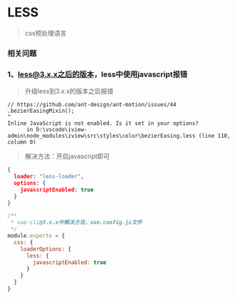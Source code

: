 # LESS

> css预处理语言  

### 相关问题

### 1、less@3.x.x之后的版本，less中使用javascript报错

> 升级less到3.x.x的版本之后报错  

```
// https://github.com/ant-design/ant-motion/issues/44
.bezierEasingMixin();
^
Inline JavaScript is not enabled. Is it set in your options?
      in D:\vscode\iview-admin\node_modules\iview\src\styles\color\bezierEasing.less (line 110, column 0)
```

> 解决方法：开启javascript即可  

```json
{
  loader: "less-loader",
  options: {
    javascriptEnabled: true
  }
}
```

```javascript
/**
 * vue-cli@3.x.x中解决方法，vue.config.js文件
 */
module.exports = {
  css: {
    loaderOptions: {
      less: {
        javascriptEnabled: true
      }
    }
  }
}
```